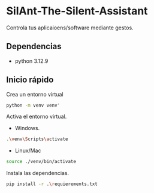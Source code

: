 # SilAnt-The-Silent-Assistant
Controla tus aplicaioens/software mediante gestos.

## Dependencias
- python 3.12.9 

## Inicio rápido
Crea un entorno virtual
```bash 
python -m venv venv' 
```

Activa el entorno virtual.
- Windows.
```bash 
.\venv\Scripts\activate 
```
- Linux/Mac
```bash 
source ./venv/bin/activate 
```

Instala las dependencias.
```bash 
pip install -r .\requierements.txt 
```
